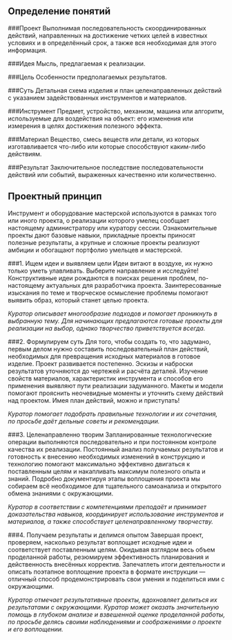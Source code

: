 Определение понятий
-----

###ПроектВыполнимая последовательность скоординированных действий, направленных на достижение четких целей в известных условиях и в определённый срок, а также вся необходимая для этого информация.

###ИдеяМысль, предлагаемая к реализации.

###ЦельОсобенности предполагаемых результатов.

###СутьДетальная схема изделия и план целенаправленных действий с указанием задействованных инструментов и материалов.

###ИнструментПредмет, устройство, механизм, машина или алгоритм, используемые для воздействия на объект: его изменения или измерения в целях достижения полезного эффекта.

###МатериалВещество, смесь веществ или детали, из которых изготавливается что-либо или которые способствуют каким-либо действиям.

###РезультатЗаключительное последствие последовательности действий или событий, выраженных качественно или количественно.

Проектный принцип
-----Инструмент и оборудование мастерской используются в рамках того или иного проекта, о реализации которого умелец сообщает настоящему администратору или куратору сессии. Ознакомительные проекты дают базовые навыки, прикладные проекты приносят полезные результаты, а крупные и сложные проекты реализуют амбиции и обогащают портфолио умельцев и мастерской.###1. Ищем идеи и выявляем целиИдеи витают в воздухе, их нужно только уметь улавливать. Выберите направление и исследуйте! Конструктивные идеи рождаются в поисках решения проблем, по-настоящему актуальных для разработчика проекта. Заинтересованные изыскания по теме и творческое осмысление проблемы помогают выявить образ, который станет целью проекта.*Куратор описывает многообразие подходов и помогает проникнуть в выбранную тему. Для начинающих предлагаются готовые проекты для реализации на выбор, однако творчество приветствуется всегда.*
###2. Формулируем сутьДля того, чтобы создать то, что задумано, первым делом нужно составить последовательный план действий, необходимых для превращения исходных материалов в готовое изделие. Проект развивается постепенно. Эскизы и наброски результатов уточняются до чертежей и расчёта деталей. Изучение свойств материалов, характеристик инструмента и способов его применения выявляют пути реализации задуманного. Макеты и модели помогают прояснить неочевидные моменты и уточнить схему действий над проектом. Имея план действий, можно и приступать!*Куратор помогает подобрать правильные технологии и их сочетания, по просьбе даёт дельные советы и рекомендации.*
###3. Целенаправленно творимЗапланированные технологические операции выполняются последовательно и при постоянном контроле качества их реализации. Постоянный анализ получаемых результатов и готовность к внесению необходимых изменений в конструкцию и технологию помогают максимально эффективно двигаться к поставленным целям и накапливать максимум полезного опыта и знаний. Подробно документируя этапы воплощения проекта мы собираем всё необходимое для тщательного самоанализа и открытого обмена знаниями с окружающими.*Куратор в соответствии с компетенциями преподаёт и принимает доказательства навыков, координирует использование инструментов и материалов, а также способствует целенаправленному творчеству.*###4. Получаем результаты и делимся опытомЗавершая проект, проверяем, насколько результат воплощает исходные идеи и соответствует поставленным целям. Окидывая взглядом весь объем проделанной работы, резюмируем эффективность планирования и действенность внесённых корректив. Запечатлеть итоги деятельности и описать поэтапное воплощение проекта в формате инструкции — отличный способ продемонстрировать свои умения и поделиться ими с окружающими.*Куратор отмечает результативные проекты, вдохновляет делиться их результатами с окружающими. Куратор может оказать значительную помощь в глубоком анализе и взвешенной оценке проделанной работы, по просьбе делясь своими наблюдениями и соображениями о проекте и его воплощении.*